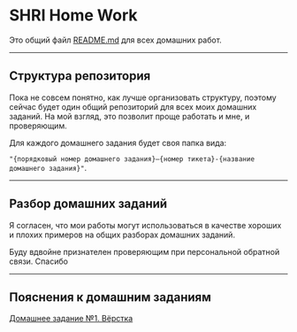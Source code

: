 # SHRI Home Work

Это общий файл [README.md](./README.md) для всех домашних работ.

___

## Структура репозитория

Пока не совсем понятно, как лучше организовать структуру, поэтому сейчас будет один общий репозиторий для всех моих домашних заданий. На мой взгляд, это позволит проще работать и мне, и проверяющим.

Для каждого домашнего задания будет своя папка вида:

`"{порядковый номер домашнего задания}–{номер тикета}-{название домашнего задания}"`.
___

## Разбор домашних заданий

Я согласен, что мои работы могут использоваться в качестве хороших и плохих примеров на общих разборах домашних заданий.

Буду вдвойне признателен проверяющим при персональной обратной связи. Спасибо

___

## Пояснения к домашним заданиям

[Домашнее задание №1. Вёрстка](./1-780-Markup/README.md)
